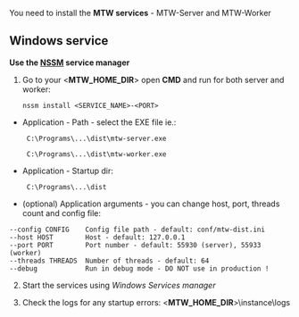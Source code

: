 You need to install the **MTW services** - MTW-Server and MTW-Worker

## Windows service

**Use the [NSSM](https://nssm.cc) service manager**
    
1. Go to your <**MTW_HOME_DIR**> open **CMD** and run for both server and worker:

       nssm install <SERVICE_NAME>-<PORT>
        
- Application - Path - select the EXE file ie.:

       C:\Programs\...\dist\mtw-server.exe

       C:\Programs\...\dist\mtw-worker.exe 

- Application - Startup dir:

       C:\Programs\...\dist   

- (optional) Application arguments - you can change host, port, threads count and config file:

```
--config CONFIG    Config file path - default: conf/mtw-dist.ini
--host HOST        Host - default: 127.0.0.1
--port PORT        Port number - default: 55930 (server), 55933 (worker)
--threads THREADS  Number of threads - default: 64
--debug            Run in debug mode - DO NOT use in production !
```

2. Start the services using *Windows Services manager*

3. Check the logs for any startup errors: <**MTW_HOME_DIR**>\instance\logs

